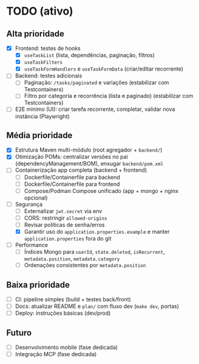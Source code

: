# TODO (ativo)

## Alta prioridade
- [x] Frontend: testes de hooks
  - [x] `useTaskList` (lista, dependências, paginação, filtros)
  - [x] `useTaskFilters`
  - [x] `useTaskFormHandlers` e `useTaskFormData` (criar/editar recorrente)
- [ ] Backend: testes adicionais
  - [ ] Paginação: `/tasks/paginated` e variações (estabilizar com Testcontainers)
  - [ ] Filtro por categoria e recorrência (lista e paginado) (estabilizar com Testcontainers)
- [ ] E2E mínimo (UI): criar tarefa recorrente, completar, validar nova instância (Playwright)

## Média prioridade
- [x] Estrutura Maven multi-módulo (root agregador + `backend/`)
- [x] Otimização POMs: centralizar versões no pai (dependencyManagement/BOM), enxugar `backend/pom.xml`
- [ ] Containerização app completa (backend + frontend)
  - [ ] Dockerfile/Containerfile para backend
  - [ ] Dockerfile/Containerfile para frontend
  - [ ] Compose/Podman Compose unificado (app + mongo + nginx opcional)
- [ ] Segurança
  - [ ] Externalizar `jwt.secret` via env
  - [ ] CORS: restringir `allowed-origins`
  - [ ] Revisar políticas de senha/erros
  - [x] Garantir uso do `application.properties.example` e manter `application.properties` fora do git
- [ ] Performance
  - [ ] Índices Mongo para `userId`, `state.deleted`, `isRecurrent`, `metadata.position`, `metadata.category`
  - [ ] Ordenações consistentes por `metadata.position`

## Baixa prioridade
- [ ] CI: pipeline simples (build + testes back/front)
- [ ] Docs: atualizar README e `plan/` com fluxo dev (`make dev`, portas)
- [ ] Deploy: instruções básicas (dev/prod)

## Futuro
- [ ] Desenvolvimento mobile (fase dedicada)
- [ ] Integração MCP (fase dedicada)